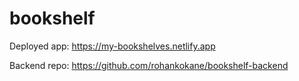 # bookshelf

Deployed app: https://my-bookshelves.netlify.app

Backend repo: https://github.com/rohankokane/bookshelf-backend
